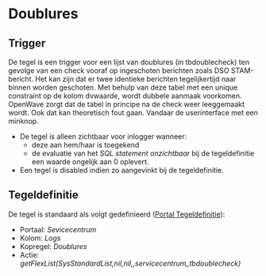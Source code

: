 # Doublures

## Trigger

De tegel is een trigger voor een lijst van doublures (in tbdoublecheck) ten gevolge van een check vooraf op ingeschoten berichten zoals DSO STAM-bericht. Het kan zijn dat er twee identieke berichten tegelijkertijd naar binnen worden geschoten. Met behulp van deze tabel met een unique constraint op de kolom dvwaarde, wordt dubbele aanmaak voorkomen. OpenWave zorgt dat de tabel in principe na de check weer leeggemaakt wordt. Ook dat kan theoretisch fout gaan. Vandaar de userinterface met een minknop.

- De tegel is alleen zichtbaar voor inlogger wanneer:
  - deze aan hem/haar is toegekend
  - de evaluatie van het *SQL statement onzichtbaar* bij de tegeldefinitie een waarde ongelijk aan 0 oplevert.
- Een tegel is disabled indien zo aangevinkt bij de tegeldefinitie.

## Tegeldefinitie

De tegel is standaard als volgt gedefinieerd ([Portal Tegeldefinitie](/docs/instellen_inrichten/portaldefinitie/portal_tegel.md)):

- Portaal: *Sevicecentrum*
- Kolom: *Logs*
- Kopregel: *Doublures*
- Actie: *getFlexList(SysStandardList,nil,nil,,servicecentrum_tbdoublecheck)*
